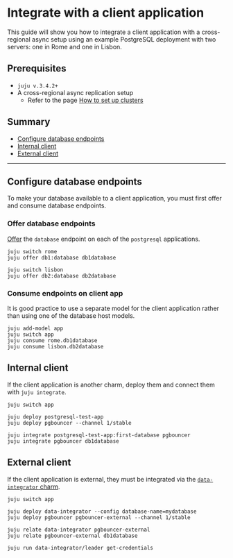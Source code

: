 # Integrate with a client application

This guide will show you how to integrate a client application with a cross-regional async setup using an example PostgreSQL deployment with two servers: one in Rome and one in Lisbon.

## Prerequisites
* `juju v.3.4.2+`
* A cross-regional async replication setup
  * Refer to the page [How to set up clusters](/t/13991)

## Summary
* [Configure database endpoints](#configure-database-endpoints)
* [Internal client](#internal-client)
* [External client](#external-client)

---

## Configure database endpoints

To make your database available to a client application, you must first offer and consume database endpoints.

### Offer database endpoints

[Offer](https://juju.is/docs/juju/offer) the `database` endpoint on each of the `postgresql` applications.

```shell
juju switch rome
juju offer db1:database db1database

juju switch lisbon
juju offer db2:database db2database
```

### Consume endpoints on client app

It is good practice to use a separate model for the client application rather than using one of the database host models.
 
```shell
juju add-model app
juju switch app
juju consume rome.db1database
juju consume lisbon.db2database
```

## Internal client

If the client application is another charm, deploy them and connect them with `juju integrate`.

<!--TODO: Clarify code--->

```shell
juju switch app

juju deploy postgresql-test-app
juju deploy pgbouncer --channel 1/stable

juju integrate postgresql-test-app:first-database pgbouncer
juju integrate pgbouncer db1database
```

## External client

If the client application is external, they must be integrated via the [`data-integrator` charm](https://charmhub.io/data-integrator).

<!--TODO: Clarify code--->

```shell
juju switch app

juju deploy data-integrator --config database-name=mydatabase
juju deploy pgbouncer pgbouncer-external --channel 1/stable

juju relate data-integrator pgbouncer-external
juju relate pgbouncer-external db1database

juju run data-integrator/leader get-credentials
```